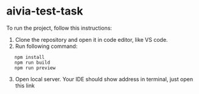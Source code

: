 # aivia-test-task

To run the project, follow this instructions:

1. Clone the repository and open it in code editor, like VS code.
2. Run following command:
```
   npm install
   npm run build
   npm run preview
```
3. Open local server. Your IDE should show address in terminal, just open this link
